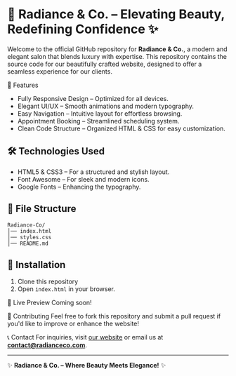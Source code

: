 # 🌟 Radiance & Co. – Elevating Beauty, Redefining Confidence ✨

Welcome to the official GitHub repository for **Radiance & Co.**, a modern and elegant salon that blends luxury with expertise. This repository contains the source code for our beautifully crafted website, designed to offer a seamless experience for our clients.

 🚀 Features
- Fully Responsive Design – Optimized for all devices.
- Elegant UI/UX – Smooth animations and modern typography.
- Easy Navigation – Intuitive layout for effortless browsing.
- Appointment Booking – Streamlined scheduling system.
- Clean Code Structure – Organized HTML & CSS for easy customization.

## 🛠️ Technologies Used
- HTML5 & CSS3 – For a structured and stylish layout.
- Font Awesome – For sleek and modern icons.
- Google Fonts – Enhancing the typography.

## 📂 File Structure
```
Radiance-Co/
│── index.html
│── styles.css
│── README.md
```

## 📌 Installation
1. Clone this repository
2. Open `index.html` in your browser.

🎨 Live Preview
Coming soon!

🤝 Contributing
Feel free to fork this repository and submit a pull request if you'd like to improve or enhance the website!

📞 Contact
For inquiries, visit [our website](#) or email us at **contact@radianceco.com**.

---
✨ **Radiance & Co. – Where Beauty Meets Elegance!** ✨
